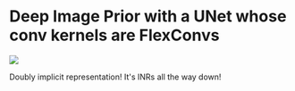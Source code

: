 # Deep Image Prior with a UNet whose conv kernels are FlexConvs

![](https://img.shields.io/badge/tag-experimental-lightgrey)

Doubly implicit representation! It's INRs all the way down!
